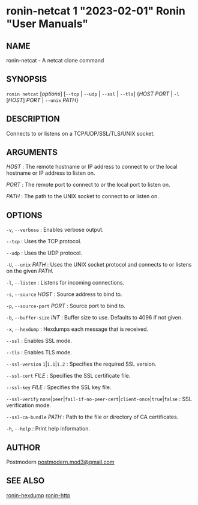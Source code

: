 # ronin-netcat 1 "2023-02-01" Ronin "User Manuals"

## NAME

ronin-netcat - A netcat clone command

## SYNOPSIS

`ronin netcat` [*options*] [`--tcp` \| `--udp` \| `--ssl` \| `--tls`] {*HOST* *PORT* \| `-l` [*HOST*] *PORT* \| `--unix` *PATH*}

## DESCRIPTION

Connects to or listens on a TCP/UDP/SSL/TLS/UNIX socket.

## ARGUMENTS

*HOST*
: The remote hostname or IP address to connect to or the local hostname or IP
  address to listen on.

*PORT*
: The remote port to connect to or the local port to listen on.

*PATH*
: The path to the UNIX socket to connect to or listen on.

## OPTIONS

`-v`, `--verbose`
: Enables verbose output.

`--tcp`
: Uses the TCP protocol.

`--udp`
: Uses the UDP protocol.

`-U`, `--unix` *PATH*
: Uses the UNIX socket protocol and connects to or listens on the given *PATH*.

`-l`, `--listen`
: Listens for incoming connections.

`-s`, `--source` *HOST*
: Source address to bind to.

`-p`, `--source-port` *PORT*
: Source port to bind to.

`-b`, `--buffer-size` *INT*
: Buffer size to use. Defaults to 4096 if not given.

`-x`, `--hexdump`
: Hexdumps each message that is received.

`--ssl`
: Enables SSL mode.

`--tls`
: Enables TLS mode.

`--ssl-version` `1`\|`1.1`\|`1.2`
: Specifies the required SSL version.

`--ssl-cert` *FILE*
: Specifies the SSL certificate file.

`--ssl-key` *FILE*
: Specifies the SSL key file.

`--ssl-verify` `none`\|`peer`\|`fail-if-no-peer-cert`\|`client-once`\|`true`\|`false`
: SSL verification mode.

`--ssl-ca-bundle` *PATH*
: Path to the file or directory of CA certificates.

`-h`, `--help`
: Print help information.

## AUTHOR

Postmodern <postmodern.mod3@gmail.com>

## SEE ALSO

[ronin-hexdump](ronin-hexdump.1.md) [ronin-http](ronin-http.1.md)